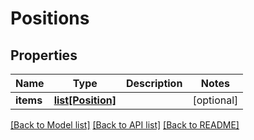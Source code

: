 # Positions

## Properties
Name | Type | Description | Notes
------------ | ------------- | ------------- | -------------
**items** | [**list[Position]**](Position.md) |  | [optional] 

[[Back to Model list]](../README.md#documentation-for-models) [[Back to API list]](../README.md#documentation-for-api-endpoints) [[Back to README]](../README.md)


